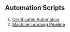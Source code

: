 <!-- ## Automation Scripts

1. [Certificates Automation](/automation/Certificates/generatePDFs.py)
2. [Machine Learning Pipeline](/automation/ML/pipeline.ipynb) -->

## Automation Scripts

1. [Certificates Automation](./automation/Certificates/generatePDFs.py)
2. [Machine Learning Pipeline](./automation/ML/pipeline.ipynb)
